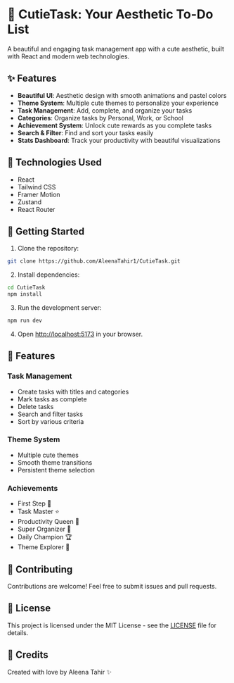 # 🌸 CutieTask: Your Aesthetic To-Do List

A beautiful and engaging task management app with a cute aesthetic, built with React and modern web technologies.

## ✨ Features

- **Beautiful UI**: Aesthetic design with smooth animations and pastel colors
- **Theme System**: Multiple cute themes to personalize your experience
- **Task Management**: Add, complete, and organize your tasks
- **Categories**: Organize tasks by Personal, Work, or School
- **Achievement System**: Unlock cute rewards as you complete tasks
- **Search & Filter**: Find and sort your tasks easily
- **Stats Dashboard**: Track your productivity with beautiful visualizations

## 🚀 Technologies Used

- React
- Tailwind CSS
- Framer Motion
- Zustand
- React Router

## 🌟 Getting Started

1. Clone the repository:
```bash
git clone https://github.com/AleenaTahir1/CutieTask.git
```

2. Install dependencies:
```bash
cd CutieTask
npm install
```

3. Run the development server:
```bash
npm run dev
```

4. Open [http://localhost:5173](http://localhost:5173) in your browser.

## 🎨 Features

### Task Management
- Create tasks with titles and categories
- Mark tasks as complete
- Delete tasks
- Search and filter tasks
- Sort by various criteria

### Theme System
- Multiple cute themes
- Smooth theme transitions
- Persistent theme selection

### Achievements
- First Step 🌱
- Task Master ⭐
- Productivity Queen 👑
- Super Organizer 🌟
- Daily Champion 🏆
- Theme Explorer 🎨

## 🤝 Contributing

Contributions are welcome! Feel free to submit issues and pull requests.

## 📝 License

This project is licensed under the MIT License - see the [LICENSE](LICENSE) file for details.

## 🌟 Credits

Created with love by Aleena Tahir ✨
